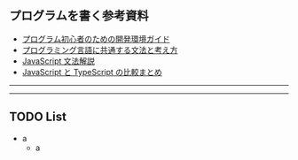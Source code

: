 ## プログラムを書く参考資料
- [プログラム初心者のための開発環境ガイド](./basic_develop_env_guide.md)
- [プログラミング言語に共通する文法と考え方](./common_syntax_and_concepts.md)
- [JavaScript 文法解説](./javascript_grammar_guide.md)
- [JavaScript と TypeScript の比較まとめ](./javascript_typescript_summary.md)
--------



--------
## TODO List
- a
  - a
